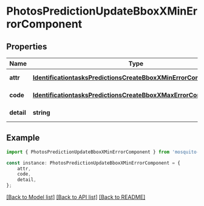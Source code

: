 # PhotosPredictionUpdateBboxXMinErrorComponent


## Properties

Name | Type | Description | Notes
------------ | ------------- | ------------- | -------------
**attr** | [**IdentificationtasksPredictionsCreateBboxXMinErrorComponentAttr**](IdentificationtasksPredictionsCreateBboxXMinErrorComponentAttr.md) |  | [default to undefined]
**code** | [**IdentificationtasksPredictionsCreateBboxXMaxErrorComponentCode**](IdentificationtasksPredictionsCreateBboxXMaxErrorComponentCode.md) |  | [default to undefined]
**detail** | **string** |  | [default to undefined]

## Example

```typescript
import { PhotosPredictionUpdateBboxXMinErrorComponent } from 'mosquito-alert';

const instance: PhotosPredictionUpdateBboxXMinErrorComponent = {
    attr,
    code,
    detail,
};
```

[[Back to Model list]](../README.md#documentation-for-models) [[Back to API list]](../README.md#documentation-for-api-endpoints) [[Back to README]](../README.md)
